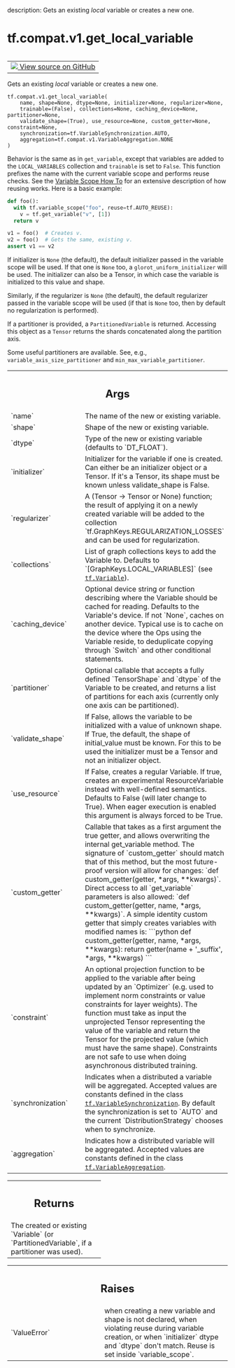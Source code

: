 description: Gets an existing *local* variable or creates a new one.

<div itemscope itemtype="http://developers.google.com/ReferenceObject">
<meta itemprop="name" content="tf.compat.v1.get_local_variable" />
<meta itemprop="path" content="Stable" />
</div>

# tf.compat.v1.get_local_variable

<!-- Insert buttons and diff -->

<table class="tfo-notebook-buttons tfo-api nocontent" align="left">
<td>
  <a target="_blank" href="https://github.com/tensorflow/tensorflow/blob/r2.2/tensorflow/python/ops/variable_scope.py#L1684-L1720">
    <img src="https://www.tensorflow.org/images/GitHub-Mark-32px.png" />
    View source on GitHub
  </a>
</td>
</table>



Gets an existing *local* variable or creates a new one.

<pre class="devsite-click-to-copy prettyprint lang-py tfo-signature-link">
<code>tf.compat.v1.get_local_variable(
    name, shape=None, dtype=None, initializer=None, regularizer=None,
    trainable=(False), collections=None, caching_device=None, partitioner=None,
    validate_shape=(True), use_resource=None, custom_getter=None, constraint=None,
    synchronization=tf.VariableSynchronization.AUTO,
    aggregation=tf.compat.v1.VariableAggregation.NONE
)
</code></pre>



<!-- Placeholder for "Used in" -->

Behavior is the same as in `get_variable`, except that variables are
added to the `LOCAL_VARIABLES` collection and `trainable` is set to
`False`.
This function prefixes the name with the current variable scope
and performs reuse checks. See the
[Variable Scope How To](https://tensorflow.org/guide/variables)
for an extensive description of how reusing works. Here is a basic example:

```python
def foo():
  with tf.variable_scope("foo", reuse=tf.AUTO_REUSE):
    v = tf.get_variable("v", [1])
  return v

v1 = foo()  # Creates v.
v2 = foo()  # Gets the same, existing v.
assert v1 == v2
```

If initializer is `None` (the default), the default initializer passed in
the variable scope will be used. If that one is `None` too, a
`glorot_uniform_initializer` will be used. The initializer can also be
a Tensor, in which case the variable is initialized to this value and shape.

Similarly, if the regularizer is `None` (the default), the default regularizer
passed in the variable scope will be used (if that is `None` too,
then by default no regularization is performed).

If a partitioner is provided, a `PartitionedVariable` is returned.
Accessing this object as a `Tensor` returns the shards concatenated along
the partition axis.

Some useful partitioners are available.  See, e.g.,
`variable_axis_size_partitioner` and `min_max_variable_partitioner`.

<!-- Tabular view -->
 <table class="responsive fixed orange">
<colgroup><col width="214px"><col></colgroup>
<tr><th colspan="2"><h2 class="add-link">Args</h2></th></tr>

<tr>
<td>
`name`
</td>
<td>
The name of the new or existing variable.
</td>
</tr><tr>
<td>
`shape`
</td>
<td>
Shape of the new or existing variable.
</td>
</tr><tr>
<td>
`dtype`
</td>
<td>
Type of the new or existing variable (defaults to `DT_FLOAT`).
</td>
</tr><tr>
<td>
`initializer`
</td>
<td>
Initializer for the variable if one is created. Can either be
an initializer object or a Tensor. If it's a Tensor, its shape must be known
unless validate_shape is False.
</td>
</tr><tr>
<td>
`regularizer`
</td>
<td>
A (Tensor -> Tensor or None) function; the result of
applying it on a newly created variable will be added to the collection
`tf.GraphKeys.REGULARIZATION_LOSSES` and can be used for regularization.
</td>
</tr><tr>
<td>
`collections`
</td>
<td>
List of graph collections keys to add the Variable to.
Defaults to `[GraphKeys.LOCAL_VARIABLES]` (see <a href="../../../tf/Variable.md"><code>tf.Variable</code></a>).
</td>
</tr><tr>
<td>
`caching_device`
</td>
<td>
Optional device string or function describing where the
Variable should be cached for reading.  Defaults to the Variable's
device.  If not `None`, caches on another device.  Typical use is to
cache on the device where the Ops using the Variable reside, to
deduplicate copying through `Switch` and other conditional statements.
</td>
</tr><tr>
<td>
`partitioner`
</td>
<td>
Optional callable that accepts a fully defined `TensorShape`
and `dtype` of the Variable to be created, and returns a list of
partitions for each axis (currently only one axis can be partitioned).
</td>
</tr><tr>
<td>
`validate_shape`
</td>
<td>
If False, allows the variable to be initialized with a
value of unknown shape. If True, the default, the shape of initial_value
must be known. For this to be used the initializer must be a Tensor and
not an initializer object.
</td>
</tr><tr>
<td>
`use_resource`
</td>
<td>
If False, creates a regular Variable. If true, creates an
experimental ResourceVariable instead with well-defined semantics.
Defaults to False (will later change to True). When eager execution is
enabled this argument is always forced to be True.
</td>
</tr><tr>
<td>
`custom_getter`
</td>
<td>
Callable that takes as a first argument the true getter, and
allows overwriting the internal get_variable method.
The signature of `custom_getter` should match that of this method,
but the most future-proof version will allow for changes:
`def custom_getter(getter, *args, **kwargs)`.  Direct access to
all `get_variable` parameters is also allowed:
`def custom_getter(getter, name, *args, **kwargs)`.  A simple identity
custom getter that simply creates variables with modified names is:
```python
def custom_getter(getter, name, *args, **kwargs):
return getter(name + '_suffix', *args, **kwargs)
```
</td>
</tr><tr>
<td>
`constraint`
</td>
<td>
An optional projection function to be applied to the variable
after being updated by an `Optimizer` (e.g. used to implement norm
constraints or value constraints for layer weights). The function must
take as input the unprojected Tensor representing the value of the
variable and return the Tensor for the projected value
(which must have the same shape). Constraints are not safe to
use when doing asynchronous distributed training.
</td>
</tr><tr>
<td>
`synchronization`
</td>
<td>
Indicates when a distributed a variable will be
aggregated. Accepted values are constants defined in the class
<a href="../../../tf/VariableSynchronization.md"><code>tf.VariableSynchronization</code></a>. By default the synchronization is set to
`AUTO` and the current `DistributionStrategy` chooses
when to synchronize.
</td>
</tr><tr>
<td>
`aggregation`
</td>
<td>
Indicates how a distributed variable will be aggregated.
Accepted values are constants defined in the class
<a href="../../../tf/VariableAggregation.md"><code>tf.VariableAggregation</code></a>.
</td>
</tr>
</table>



<!-- Tabular view -->
 <table class="responsive fixed orange">
<colgroup><col width="214px"><col></colgroup>
<tr><th colspan="2"><h2 class="add-link">Returns</h2></th></tr>
<tr class="alt">
<td colspan="2">
The created or existing `Variable` (or `PartitionedVariable`, if a
partitioner was used).
</td>
</tr>

</table>



<!-- Tabular view -->
 <table class="responsive fixed orange">
<colgroup><col width="214px"><col></colgroup>
<tr><th colspan="2"><h2 class="add-link">Raises</h2></th></tr>

<tr>
<td>
`ValueError`
</td>
<td>
when creating a new variable and shape is not declared,
when violating reuse during variable creation, or when `initializer` dtype
and `dtype` don't match. Reuse is set inside `variable_scope`.
</td>
</tr>
</table>

